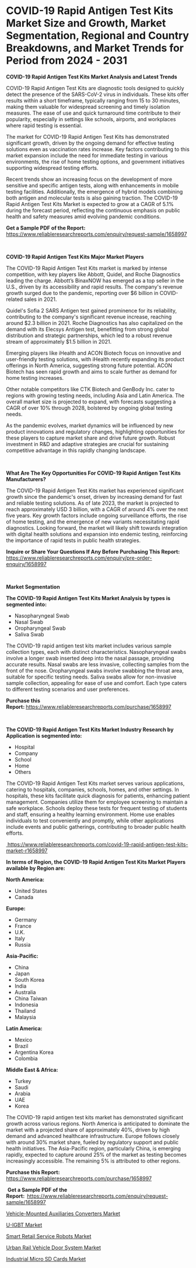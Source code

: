 <p><h1>COVID-19 Rapid Antigen Test Kits Market Size and Growth, Market Segmentation, Regional and Country Breakdowns, and Market Trends for Period from 2024 -  2031</h1></p><p><strong>COVID-19 Rapid Antigen Test Kits Market Analysis and Latest Trends</strong></p>
<p><p>COVID-19 Rapid Antigen Test Kits are diagnostic tools designed to quickly detect the presence of the SARS-CoV-2 virus in individuals. These kits offer results within a short timeframe, typically ranging from 15 to 30 minutes, making them valuable for widespread screening and timely isolation measures. The ease of use and quick turnaround time contribute to their popularity, especially in settings like schools, airports, and workplaces where rapid testing is essential.</p><p>The market for COVID-19 Rapid Antigen Test Kits has demonstrated significant growth, driven by the ongoing demand for effective testing solutions even as vaccination rates increase. Key factors contributing to this market expansion include the need for immediate testing in various environments, the rise of home testing options, and government initiatives supporting widespread testing efforts.</p><p>Recent trends show an increasing focus on the development of more sensitive and specific antigen tests, along with enhancements in mobile testing facilities. Additionally, the emergence of hybrid models combining both antigen and molecular tests is also gaining traction. The COVID-19 Rapid Antigen Test Kits Market is expected to grow at a CAGR of 5.1% during the forecast period, reflecting the continuous emphasis on public health and safety measures amid evolving pandemic conditions.</p></p>
<p><strong>Get a Sample PDF of the Report:&nbsp;</strong> <a href="https://www.reliableresearchreports.com/enquiry/request-sample/1658997?utm_campaign=11&utm_medium=2&utm_source=Github&utm_content=ia&utm_term=28092024&utm_id=covid-19-rapid-antigen-test-kits">https://www.reliableresearchreports.com/enquiry/request-sample/1658997</a></p>
<p>&nbsp;</p>
<p><strong>COVID-19 Rapid Antigen Test Kits Major Market Players</strong></p>
<p><p>The COVID-19 Rapid Antigen Test Kits market is marked by intense competition, with key players like Abbott, Quidel, and Roche Diagnostics leading the charge. Abbott’s BinaxNOW has emerged as a top seller in the U.S., driven by its accessibility and rapid results. The company's revenue growth surged due to the pandemic, reporting over $6 billion in COVID-related sales in 2021. </p><p>Quidel's Sofia 2 SARS Antigen test gained prominence for its reliability, contributing to the company's significant revenue increase, reaching around $2.3 billion in 2021. Roche Diagnostics has also capitalized on the demand with its Elecsys Antigen test, benefitting from strong global distribution and strategic partnerships, which led to a robust revenue stream of approximately $1.5 billion in 2021. </p><p>Emerging players like iHealth and ACON Biotech focus on innovative and user-friendly testing solutions, with iHealth recently expanding its product offerings in North America, suggesting strong future potential. ACON Biotech has seen rapid growth and aims to scale further as demand for home testing increases.</p><p>Other notable competitors like CTK Biotech and GenBody Inc. cater to regions with growing testing needs, including Asia and Latin America. The overall market size is projected to expand, with forecasts suggesting a CAGR of over 10% through 2028, bolstered by ongoing global testing needs.</p><p>As the pandemic evolves, market dynamics will be influenced by new product innovations and regulatory changes, highlighting opportunities for these players to capture market share and drive future growth. Robust investment in R&D and adaptive strategies are crucial for sustaining competitive advantage in this rapidly changing landscape.</p></p>
<p>&nbsp;</p>
<p><strong>What Are The Key Opportunities For COVID-19 Rapid Antigen Test Kits Manufacturers?</strong></p>
<p><p>The COVID-19 Rapid Antigen Test Kits market has experienced significant growth since the pandemic's onset, driven by increasing demand for fast and reliable testing solutions. As of late 2023, the market is projected to reach approximately USD 3 billion, with a CAGR of around 4% over the next five years. Key growth factors include ongoing surveillance efforts, the rise of home testing, and the emergence of new variants necessitating rapid diagnostics. Looking forward, the market will likely shift towards integration with digital health solutions and expansion into endemic testing, reinforcing the importance of rapid tests in public health strategies.</p></p>
<p><strong>Inquire or Share Your Questions If Any Before Purchasing This Report:</strong> <a href="https://www.reliableresearchreports.com/enquiry/pre-order-enquiry/1658997?utm_campaign=11&utm_medium=2&utm_source=Github&utm_content=ia&utm_term=28092024&utm_id=covid-19-rapid-antigen-test-kits">https://www.reliableresearchreports.com/enquiry/pre-order-enquiry/1658997</a></p>
<p>&nbsp;</p>
<p><strong>Market Segmentation</strong></p>
<p><strong>The COVID-19 Rapid Antigen Test Kits Market Analysis by types is segmented into:</strong></p>
<p><ul><li>Nasopharyngeal Swab</li><li>Nasal Swab</li><li>Oropharyngeal Swab</li><li>Saliva Swab</li></ul></p>
<p><p>The COVID-19 rapid antigen test kits market includes various sample collection types, each with distinct characteristics. Nasopharyngeal swabs involve a longer swab inserted deep into the nasal passage, providing accurate results. Nasal swabs are less invasive, collecting samples from the front of the nose. Oropharyngeal swabs involve swabbing the throat area, suitable for specific testing needs. Saliva swabs allow for non-invasive sample collection, appealing for ease of use and comfort. Each type caters to different testing scenarios and user preferences.</p></p>
<p><strong>Purchase this Report:&nbsp;</strong><a href="https://www.reliableresearchreports.com/purchase/1658997?utm_campaign=11&utm_medium=2&utm_source=Github&utm_content=ia&utm_term=28092024&utm_id=covid-19-rapid-antigen-test-kits">https://www.reliableresearchreports.com/purchase/1658997</a></p>
<p>&nbsp;</p>
<p><strong>The COVID-19 Rapid Antigen Test Kits Market Industry Research by Application is segmented into:</strong></p>
<p><ul><li>Hospital</li><li>Company</li><li>School</li><li>Home</li><li>Others</li></ul></p>
<p><p>The COVID-19 Rapid Antigen Test Kits market serves various applications, catering to hospitals, companies, schools, homes, and other settings. In hospitals, these kits facilitate quick diagnosis for patients, enhancing patient management. Companies utilize them for employee screening to maintain a safe workplace. Schools deploy these tests for frequent testing of students and staff, ensuring a healthy learning environment. Home use enables individuals to test conveniently and promptly, while other applications include events and public gatherings, contributing to broader public health efforts.</p></p>
<p><a href="https://www.reliableresearchreports.com/covid-19-rapid-antigen-test-kits-market-r1658997?utm_campaign=11&utm_medium=2&utm_source=Github&utm_content=ia&utm_term=28092024&utm_id=covid-19-rapid-antigen-test-kits">&nbsp;https://www.reliableresearchreports.com/covid-19-rapid-antigen-test-kits-market-r1658997</a></p>
<p><strong>In terms of Region, the COVID-19 Rapid Antigen Test Kits Market Players available by Region are:</strong></p>
<p>
    <p> <strong> North America: </strong>
        <ul>
            <li>United States</li>
            <li>Canada</li>
        </ul>
        </p> 
    <p> <strong> Europe: </strong>
        <ul>
            <li>Germany</li>
            <li>France</li>
            <li>U.K.</li>
            <li>Italy</li>
            <li>Russia</li>
        </ul>
        </p> 
    <p> <strong> Asia-Pacific: </strong>
        <ul>
            <li>China</li>
            <li>Japan</li>
            <li>South Korea</li>
            <li>India</li>
            <li>Australia</li>
            <li>China Taiwan</li>
            <li>Indonesia</li>
            <li>Thailand</li>
            <li>Malaysia</li>
        </ul>
        </p> 
    <p> <strong> Latin America: </strong>
        <ul>
            <li>Mexico</li>
            <li>Brazil</li>
            <li>Argentina Korea</li>
            <li>Colombia</li>
        </ul>
        </p> 
    <p> <strong> Middle East & Africa: </strong>
        <ul>
            <li>Turkey</li>
            <li>Saudi</li>
            <li>Arabia</li>
            <li>UAE</li>
            <li>Korea</li>
        </ul>
    </p>
    </p>
<p><p>The COVID-19 rapid antigen test kits market has demonstrated significant growth across various regions. North America is anticipated to dominate the market with a projected share of approximately 40%, driven by high demand and advanced healthcare infrastructure. Europe follows closely with around 30% market share, fueled by regulatory support and public health initiatives. The Asia-Pacific region, particularly China, is emerging rapidly, expected to capture around 25% of the market as testing becomes increasingly accessible. The remaining 5% is attributed to other regions.</p></p>
<p><strong>Purchase this Report: </strong><a href="https://www.reliableresearchreports.com/purchase/1658997?utm_campaign=11&utm_medium=2&utm_source=Github&utm_content=ia&utm_term=28092024&utm_id=covid-19-rapid-antigen-test-kits">https://www.reliableresearchreports.com/purchase/1658997</a></p>
<p>&nbsp;<strong>Get a Sample PDF of the Report:&nbsp;&nbsp;</strong><a href="https://www.reliableresearchreports.com/enquiry/request-sample/1658997?utm_campaign=11&utm_medium=2&utm_source=Github&utm_content=ia&utm_term=28092024&utm_id=covid-19-rapid-antigen-test-kits">https://www.reliableresearchreports.com/enquiry/request-sample/1658997</a></p>
<p><strong></strong></p>
<p><p><a href="https://issuu.com/reportprime-2/docs/vehicle-mounted-auxiliaries-convert_d1427398bc04b4?utm_campaign=11&utm_medium=2&utm_source=Github&utm_content=ia&utm_term=28092024&utm_id=covid-19-rapid-antigen-test-kits">Vehicle-Mounted Auxiliaries Converters Market</a></p><p><a href="https://github.com/JubayerMia832/Market-Research-Report-List-1/blob/main/u-igbt-market.md?utm_campaign=11&utm_medium=2&utm_source=Github&utm_content=ia&utm_term=28092024&utm_id=covid-19-rapid-antigen-test-kits">U-IGBT Market</a></p><p><a href="https://github.com/ygfu6u/Market-Research-Report-List-1/blob/main/smart-retail-service-robots-market.md?utm_campaign=11&utm_medium=2&utm_source=Github&utm_content=ia&utm_term=28092024&utm_id=covid-19-rapid-antigen-test-kits">Smart Retail Service Robots Market</a></p><p><a href="https://issuu.com/reportprime-2/docs/urban-rail-vehicle-door-system-mark_c85035ba2f7e8c?utm_campaign=11&utm_medium=2&utm_source=Github&utm_content=ia&utm_term=28092024&utm_id=covid-19-rapid-antigen-test-kits">Urban Rail Vehicle Door System Market</a></p><p><a href="https://www.linkedin.com/pulse/deep-dive-industrial-micro-sd-cards-market-itstrends-segmentation-pq7cf?trackingId=GDR2X5OjQjOQ6NMRPUVDeQ%3D%3D&utm_campaign=11&utm_medium=2&utm_source=Github&utm_content=ia&utm_term=28092024&utm_id=covid-19-rapid-antigen-test-kits">Industrial Micro SD Cards Market</a></p></p>